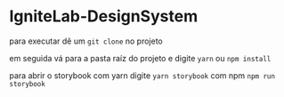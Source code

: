 # IgniteLab-DesignSystem

para executar dê um ```git clone``` no projeto

em seguida vá para a pasta raíz do projeto e digite ```yarn``` ou ```npm install```

para abrir o storybook com yarn digite ```yarn storybook``` com npm ```npm run storybook```
